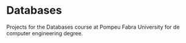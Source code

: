 # Databases
Projects for the Databases course at Pompeu Fabra University for de computer engineering degree.
